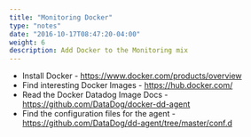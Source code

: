 ```yaml
---
title: "Monitoring Docker"
type: "notes"
date: "2016-10-17T08:47:20-04:00"
weight: 6
description: Add Docker to the Monitoring mix
---
```


* Install Docker - https://www.docker.com/products/overview
* Find interesting Docker Images - https://hub.docker.com/
* Read the Docker Datadog Image Docs - https://github.com/DataDog/docker-dd-agent
* Find the configuration files for the agent - https://github.com/DataDog/dd-agent/tree/master/conf.d
